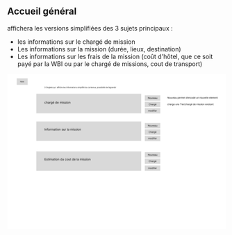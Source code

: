 ## Accueil général ##

affichera les versions simplifiées des 3 sujets principaux : 
- les informations sur le chargé de mission
- Les informations sur la mission (durée, lieux, destination)
- Les informations sur les frais de la mission (coût d'hôtel, que ce soit payé par la WBI ou par le chargé de missions, cout de transport)

![test](./Images/Acceuil%20Générale.png)